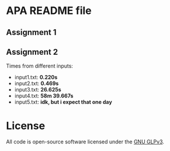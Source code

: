 APA README file
======================

## Assignment 1

## Assignment 2

Times from different inputs:

- input1.txt: __0.220s__
- input2.txt: __0.469s__
- input3.txt: __26.625s__
- input4.txt: __58m 39.667s__
- input5.txt: __idk, but i expect that one day__



License
=======

All code is open-source software licensed under the [GNU GLPv3](https://opensource.org/licenses/GPL-3.0).

